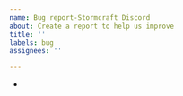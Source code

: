 ```yaml
---
name: Bug report-Stormcraft Discord
about: Create a report to help us improve
title: ''
labels: bug
assignees: ''

---
```


*
